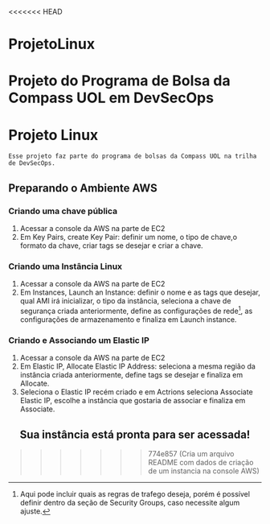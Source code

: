 <<<<<<< HEAD
# ProjetoLinux
Projeto do Programa de Bolsa da Compass UOL em DevSecOps
=======
# Projeto Linux 

    Esse projeto faz parte do programa de bolsas da Compass UOL na trilha de DevSecOps.



## Preparando o Ambiente AWS

### Criando uma chave pública
1. Acessar a console da AWS na parte de EC2
2. Em Key Pairs, create Key Pair: definir um nome, o tipo de chave,o formato da chave, criar tags se desejar e criar a chave.

### Criando uma Instância Linux
1. Acessar a console da AWS na parte de EC2
2. Em Instances, Launch an Instance: definir o nome e as tags que desejar, qual AMI irá inicializar, o tipo da instância, seleciona a chave de segurança criada anteriormente, define as configurações de rede[^1^], as configurações de armazenamento e finaliza em Launch instance.

### Criando e Associando um Elastic IP
1. Acessar a console da AWS na parte de EC2
2. Em Elastic IP, Allocate Elastic IP Address: seleciona a mesma região da instância criada anteriormente, define tags se desejar e finaliza em Allocate.
3. Seleciona o Elastic IP recém criado e em Actrions seleciona Associate Elastic IP, escolhe a instância que gostaria de associar e finaliza em Associate.

<h2 align="center">Sua instância está pronta para ser acessada!</h2>


[^1^]: Aqui pode incluir quais as regras de trafego deseja, porém é possível definir dentro da seção de Security Groups, caso necessite algum ajuste.
>>>>>>> 774e857 (Cria um arquivo README com dados de criação de um instancia na console AWS)
